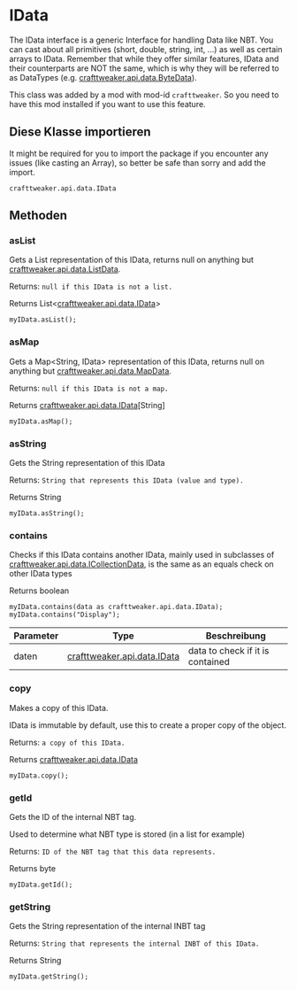 # IData

The IData interface is a generic Interface for handling Data like NBT. You can cast about all primitives (short, double, string, int, ...) as well as certain arrays to IData. Remember that while they offer similar features, IData and their counterparts are NOT the same, which is why they will be referred to as DataTypes (e.g. [crafttweaker.api.data.ByteData](/vanilla/api/data/ByteData)).

This class was added by a mod with mod-id `crafttweaker`. So you need to have this mod installed if you want to use this feature.

## Diese Klasse importieren
It might be required for you to import the package if you encounter any issues (like casting an Array), so better be safe than sorry and add the import.
```zenscript
crafttweaker.api.data.IData
```

## Methoden
### asList

Gets a List<IData> representation of this IData, returns null on anything but [crafttweaker.api.data.ListData](/vanilla/api/data/ListData).

 Returns: `null if this IData is not a list.`

Returns List<[crafttweaker.api.data.IData](/vanilla/api/data/IData)>

```zenscript
myIData.asList();
```

### asMap

Gets a Map<String, IData> representation of this IData, returns null on anything but [crafttweaker.api.data.MapData](/vanilla/api/data/MapData).

 Returns: `null if this IData is not a map.`

Returns [crafttweaker.api.data.IData](/vanilla/api/data/IData)[String]

```zenscript
myIData.asMap();
```

### asString

Gets the String representation of this IData

 Returns: `String that represents this IData (value and type).`

Returns String

```zenscript
myIData.asString();
```

### contains

Checks if this IData contains another IData, mainly used in subclasses of [crafttweaker.api.data.ICollectionData](/vanilla/api/data/ICollectionData), is the same as an equals check on other IData types

Returns boolean

```zenscript
myIData.contains(data as crafttweaker.api.data.IData);
myIData.contains("Display");
```

| Parameter | Type                                                   | Beschreibung                     |
| --------- | ------------------------------------------------------ | -------------------------------- |
| daten     | [crafttweaker.api.data.IData](/vanilla/api/data/IData) | data to check if it is contained |


### copy

Makes a copy of this IData.

 IData is immutable by default, use this to create a proper copy of the object.

 Returns: `a copy of this IData.`

Returns [crafttweaker.api.data.IData](/vanilla/api/data/IData)

```zenscript
myIData.copy();
```

### getId

Gets the ID of the internal NBT tag.

 Used to determine what NBT type is stored (in a list for example)

 Returns: `ID of the NBT tag that this data represents.`

Returns byte

```zenscript
myIData.getId();
```

### getString

Gets the String representation of the internal INBT tag

 Returns: `String that represents the internal INBT of this IData.`

Returns String

```zenscript
myIData.getString();
```


